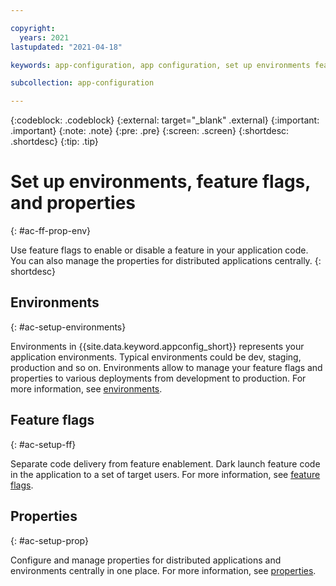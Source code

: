 ```yaml
---

copyright:
  years: 2021
lastupdated: "2021-04-18"

keywords: app-configuration, app configuration, set up environments feature flags and properties, feature flags, properties, environments

subcollection: app-configuration

---
```


{:codeblock: .codeblock}
{:external: target="_blank" .external}
{:important: .important}
{:note: .note}
{:pre: .pre}
{:screen: .screen}
{:shortdesc: .shortdesc}
{:tip: .tip}

# Set up environments, feature flags, and properties
{: #ac-ff-prop-env}

Use feature flags to enable or disable a feature in your application code. You can also manage the properties for distributed applications centrally.
{: shortdesc}

## Environments
{: #ac-setup-environments}

Environments in {{site.data.keyword.appconfig_short}} represents your application environments. Typical environments could be dev, staging, production and so on. Environments allow to manage your feature flags and properties to various deployments from development to production. For more information, see [environments](/docs/app-configuration?topic=app-configuration-ac-environments).

## Feature flags
{: #ac-setup-ff}

Separate code delivery from feature enablement. Dark launch feature code in the application to a set of target users. For more information, see [feature flags](/docs/app-configuration?topic=app-configuration-ac-feature-flags).

## Properties
{: #ac-setup-prop}

Configure and manage properties for distributed applications and environments centrally in one place. For more information, see [properties](/docs/app-configuration?topic=app-configuration-ac-properties).
